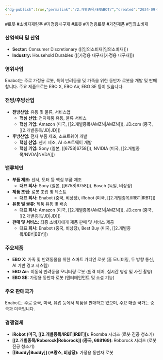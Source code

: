 ```yaml
---
{"dg-publish":true,"permalink":"/2.개별종목/ENABOT/","created":"2024-09-19T14:37:02.754+09:00","updated":"2025-07-29T21:37:04.620+09:00"}
---
```


#로봇 #소비자재량주 #가정용내구재 #로봇 #가정용로봇 #가전제품 #임의소비재

### 산업섹터 및 산업

- **Sector:** Consumer Discretionary ([[임의소비재\|임의소비재]])
- **Industry:** Household Durables ([[가정용 내구재\|가정용 내구재]])

### 영위사업

Enabot는 주로 가정용 로봇, 특히 반려동물 및 가족을 위한 동반자 로봇을 개발 및 판매합니다. 주요 제품으로는 EBO X, EBO Air, EBO SE 등이 있습니다.

### 전방/후방산업

- **전방산업:** 유통 및 물류, 서비스업
    - **핵심 산업:** 전자제품 유통, 물류 서비스
    - **핵심 기업:** Amazon (미국, [[2.개별종목/AMZN\|AMZN]]), JD.com (중국, [[2.개별종목/JD\|JD]])
- **후방산업:** 전자 부품 제조, 소프트웨어 개발
    - **핵심 산업:** 센서 제조, AI 소프트웨어 개발
    - **핵심 기업:** Sony (일본, [[6758\|6758]]), NVIDIA (미국, [[2.개별종목/NVDA\|NVDA]])

### 밸류체인

- **부품 제조:** 센서, 모터 등 핵심 부품 제조
    - **대표 회사:** Sony (일본, [[6758\|6758]]), Bosch (독일, 비상장)
- **제품 조립:** 로봇 조립 및 테스트
    - **대표 회사:** Enabot (중국, 비상장), iRobot (미국, [[2.개별종목/IRBT\|IRBT]])
- **유통 및 물류:** 제품 유통 및 배송
    - **대표 회사:** Amazon (미국, [[2.개별종목/AMZN\|AMZN]]), JD.com (중국, [[2.개별종목/JD\|JD]])
- **판매 및 서비스:** 최종 소비자에게 제품 판매 및 서비스 제공
    - **대표 회사:** Enabot (중국, 비상장), Best Buy (미국, [[2.개별종목/BBY\|BBY]])

### 주요제품

- **EBO X:** 가족 및 반려동물을 위한 스마트 가디언 로봇 (홈 모니터링, 두 방향 통신, AI 기반 경고 시스템)
- **EBO Air:** 이동식 반려동물 모니터링 로봇 (원격 제어, 실시간 영상 및 사진 촬영)
- **EBO SE:** 가정용 동반자 로봇 (엔터테인먼트 및 소셜 기능)

### 주요 판매국가

Enabot는 주로 중국, 미국, 유럽 등에서 제품을 판매하고 있으며, 주요 매출 국가는 중국과 미국입니다.

### 경쟁업체

- **iRobot (미국, [[2.개별종목/IRBT\|IRBT]]):** Roomba 시리즈 (로봇 진공 청소기)
- **[[2.개별종목/Roborock\|Roborock]] (중국, 688169):** Roborock 시리즈 (로봇 진공 청소기)
- **[[Buddy\|Buddy]] (프랑스, 비상장):** 가정용 동반자 로봇